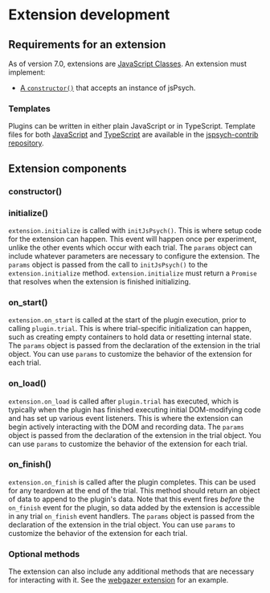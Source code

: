 # Extension development

## Requirements for an extension

As of version 7.0, extensions are [JavaScript Classes](https://developer.mozilla.org/en-US/docs/Web/JavaScript/Reference/Classes). An extension must implement:

* [A `constructor()`](#constructor) that accepts an instance of jsPsych.

### Templates

Plugins can be written in either plain JavaScript or in TypeScript. Template files for both [JavaScript](https://github.com/jspsych/jspsych-contrib/blob/main/packages/extension-template/index.js) and [TypeScript](https://github.com/jspsych/jspsych-contrib/blob/main/packages/extension-template-ts/src/index.ts) are available in the [jspsych-contrib repository](https://github.com/jspsych/jspsych-contrib/).

## Extension components

### constructor()

### initialize()

`extension.initialize` is called with `initJsPsych()`. This is where setup code for the extension can happen. This event will happen once per experiment, unlike the other events which occur with each trial. The `params` object can include whatever parameters are necessary to configure the extension. The `params` object is passed from the call to `initJsPsych()` to the `extension.initialize` method. `extension.initialize` must return a `Promise` that resolves when the extension is finished initializing. 

### on_start()

`extension.on_start` is called at the start of the plugin execution, prior to calling `plugin.trial`. This is where trial-specific initialization can happen, such as creating empty containers to hold data or resetting internal state. The `params` object is passed from the declaration of the extension in the trial object. You can use `params` to customize the behavior of the extension for each trial.

### on_load()

`extension.on_load` is called after `plugin.trial` has executed, which is typically when the plugin has finished executing initial DOM-modifying code and has set up various event listeners. This is where the extension can begin actively interacting with the DOM and recording data. The `params` object is passed from the declaration of the extension in the trial object. You can use `params` to customize the behavior of the extension for each trial.

### on_finish()

`extension.on_finish` is called after the plugin completes. This can be used for any teardown at the end of the trial. This method should return an object of data to append to the plugin's data. Note that this event fires *before* the `on_finish` event for the plugin, so data added by the extension is accessible in any trial `on_finish` event handlers. The `params` object is passed from the declaration of the extension in the trial object. You can use `params` to customize the behavior of the extension for each trial.

### Optional methods

The extension can also include any additional methods that are necessary for interacting with it. See the [webgazer extension](../extensions/jspsych-ext-webgazer.md) for an example.